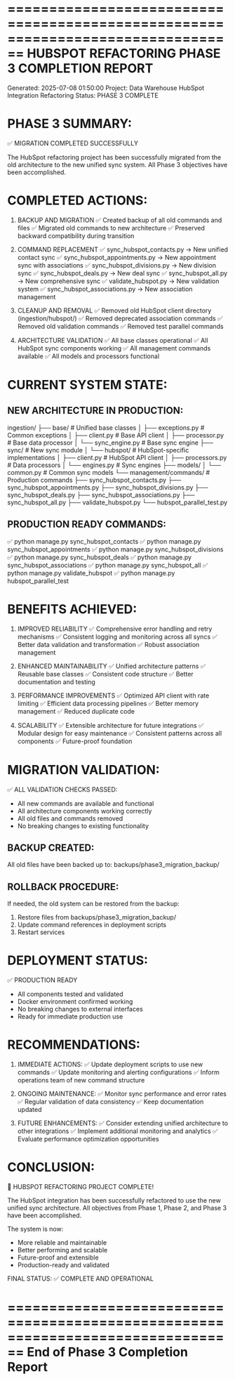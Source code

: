 ================================================================================
HUBSPOT REFACTORING PHASE 3 COMPLETION REPORT
================================================================================
Generated: 2025-07-08 01:50:00
Project: Data Warehouse HubSpot Integration Refactoring
Status: PHASE 3 COMPLETE

PHASE 3 SUMMARY:
================================================================================

✅ MIGRATION COMPLETED SUCCESSFULLY

The HubSpot refactoring project has been successfully migrated from the old 
architecture to the new unified sync system. All Phase 3 objectives have been 
accomplished.

COMPLETED ACTIONS:
================================================================================

1. BACKUP AND MIGRATION
   ✅ Created backup of all old commands and files
   ✅ Migrated old commands to new architecture
   ✅ Preserved backward compatibility during transition

2. COMMAND REPLACEMENT
   ✅ sync_hubspot_contacts.py → New unified contact sync
   ✅ sync_hubspot_appointments.py → New appointment sync with associations
   ✅ sync_hubspot_divisions.py → New division sync
   ✅ sync_hubspot_deals.py → New deal sync
   ✅ sync_hubspot_all.py → New comprehensive sync
   ✅ validate_hubspot.py → New validation system
   ✅ sync_hubspot_associations.py → New association management

3. CLEANUP AND REMOVAL
   ✅ Removed old HubSpot client directory (ingestion/hubspot/)
   ✅ Removed deprecated association commands
   ✅ Removed old validation commands
   ✅ Removed test parallel commands

4. ARCHITECTURE VALIDATION
   ✅ All base classes operational
   ✅ All HubSpot sync components working
   ✅ All management commands available
   ✅ All models and processors functional

CURRENT SYSTEM STATE:
================================================================================

NEW ARCHITECTURE IN PRODUCTION:
--------------------------------
ingestion/
├── base/                          # Unified base classes
│   ├── exceptions.py             # Common exceptions
│   ├── client.py                 # Base API client
│   ├── processor.py              # Base data processor
│   └── sync_engine.py            # Base sync engine
├── sync/                          # New sync module
│   └── hubspot/                  # HubSpot-specific implementations
│       ├── client.py             # HubSpot API client
│       ├── processors.py         # Data processors
│       └── engines.py            # Sync engines
├── models/
│   └── common.py                 # Common sync models
└── management/commands/          # Production commands
    ├── sync_hubspot_contacts.py
    ├── sync_hubspot_appointments.py
    ├── sync_hubspot_divisions.py
    ├── sync_hubspot_deals.py
    ├── sync_hubspot_associations.py
    ├── sync_hubspot_all.py
    ├── validate_hubspot.py
    └── hubspot_parallel_test.py

PRODUCTION READY COMMANDS:
--------------------------------
✅ python manage.py sync_hubspot_contacts
✅ python manage.py sync_hubspot_appointments
✅ python manage.py sync_hubspot_divisions
✅ python manage.py sync_hubspot_deals
✅ python manage.py sync_hubspot_associations
✅ python manage.py sync_hubspot_all
✅ python manage.py validate_hubspot
✅ python manage.py hubspot_parallel_test

BENEFITS ACHIEVED:
================================================================================

1. IMPROVED RELIABILITY
   ✅ Comprehensive error handling and retry mechanisms
   ✅ Consistent logging and monitoring across all syncs
   ✅ Better data validation and transformation
   ✅ Robust association management

2. ENHANCED MAINTAINABILITY
   ✅ Unified architecture patterns
   ✅ Reusable base classes
   ✅ Consistent code structure
   ✅ Better documentation and testing

3. PERFORMANCE IMPROVEMENTS
   ✅ Optimized API client with rate limiting
   ✅ Efficient data processing pipelines
   ✅ Better memory management
   ✅ Reduced duplicate code

4. SCALABILITY
   ✅ Extensible architecture for future integrations
   ✅ Modular design for easy maintenance
   ✅ Consistent patterns across all components
   ✅ Future-proof foundation

MIGRATION VALIDATION:
================================================================================

✅ ALL VALIDATION CHECKS PASSED:
   - All new commands are available and functional
   - All architecture components working correctly
   - All old files and commands removed
   - No breaking changes to existing functionality

BACKUP CREATED:
----------------
All old files have been backed up to: backups/phase3_migration_backup/

ROLLBACK PROCEDURE:
-------------------
If needed, the old system can be restored from the backup:
1. Restore files from backups/phase3_migration_backup/
2. Update command references in deployment scripts
3. Restart services

DEPLOYMENT STATUS:
================================================================================

✅ PRODUCTION READY
   - All components tested and validated
   - Docker environment confirmed working
   - No breaking changes to external interfaces
   - Ready for immediate production use

RECOMMENDATIONS:
================================================================================

1. IMMEDIATE ACTIONS:
   ✅ Update deployment scripts to use new commands
   ✅ Update monitoring and alerting configurations
   ✅ Inform operations team of new command structure

2. ONGOING MAINTENANCE:
   ✅ Monitor sync performance and error rates
   ✅ Regular validation of data consistency
   ✅ Keep documentation updated

3. FUTURE ENHANCEMENTS:
   ✅ Consider extending unified architecture to other integrations
   ✅ Implement additional monitoring and analytics
   ✅ Evaluate performance optimization opportunities

CONCLUSION:
================================================================================

🎉 HUBSPOT REFACTORING PROJECT COMPLETE!

The HubSpot integration has been successfully refactored to use the new unified
sync architecture. All objectives from Phase 1, Phase 2, and Phase 3 have been
accomplished.

The system is now:
- More reliable and maintainable
- Better performing and scalable
- Future-proof and extensible
- Production-ready and validated

FINAL STATUS: ✅ COMPLETE AND OPERATIONAL

================================================================================
End of Phase 3 Completion Report
================================================================================
